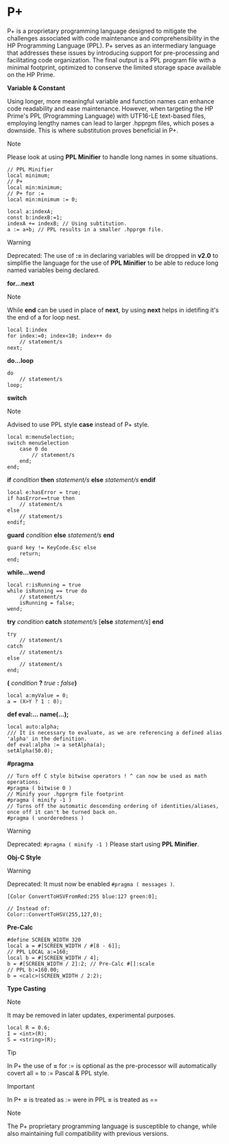 # P+
P+ is a proprietary programming language designed to mitigate the challenges associated with code maintenance and comprehensibility in the HP Programming Language (PPL). P+ serves as an intermediary language that addresses these issues by introducing support for pre-processing and facilitating code organization. The final output is a PPL program file with a minimal footprint, optimized to conserve the limited storage space available on the HP Prime.

**Variable & Constant**

Using longer, more meaningful variable and function names can enhance code readability and ease maintenance. However, when targeting the HP Prime's PPL (Programming Language) with UTF16-LE text-based files, employing lengthy names can lead to larger .hpprgm files, which poses a downside. This is where substitution proves beneficial in P+.

> [!NOTE]
Please look at using **PPL Minifier** to handle long names in some situations.
```
// PPL Minifier
local minimum;
// P+
local min:minimum;
// P+ for :=
local min:minimum := 0;
```

```
local a:indexA;
const b:indexB:=1;
indexA += indexB; // Using subtitution.
a := a+b; // PPL results in a smaller .hpprgm file.
```
> [!WARNING]
Deprecated: The use of **:=** in declaring variables will be dropped in **v2.0** to simplifie the language for the use of **PPL Minifier** to be able to reduce long named variables being declared.


**for...next**
> [!NOTE]
While **end** can be used in place of **next**, by using **next** helps in idetifing it's the end of a for loop nest.
```
local I:index
for index:=0; index<10; index++ do
    // statement/s
next;
```
**do...loop**
```
do
    // statement/s
loop;
```
**switch**
> [!NOTE]
Advised to use PPL style **case** instead of P+ style.
```
local m:menuSelection;
switch menuSelection
    case 0 do
        // statement/s
    end;
end;
```
**if** _condition_ **then** _statement/s_ **else** _statement/s_ **endif**

```
local e:hasError = true;
if hasError==true then
    // statement/s
else
    // statement/s
endif;
```
**guard** _condition_ **else** _statement/s_ **end**
```
guard key != KeyCode.Esc else
    return;
end;
```
**while...wend**
```
local r:isRunning = true
while isRunning == true do
    // statement/s
    isRunning = false;
wend;
```

**try** _condition_ **catch** _statement/s_ [**else** _statement/s_] **end**
```
try
    // statement/s
catch
    // statement/s
else
    // statement/s
end;
```

**(** _condition_ **?** _true_ **:** _false_**)**
```
local a:myValue = 0;
a = (X>Y ? 1 : 0);
```
**def eval:... name(...);**
```
local auto:alpha;
/// It is necessary to evaluate, as we are referencing a defined alias 'alpha' in the definition.
def eval:alpha := a setAlpha(a);
setAlpha(50.0);
```
**#pragma**
```
// Turn off C style bitwise operators ! ^ can now be used as math operations.
#pragma ( bitwise 0 )
// Minify your .hpprgrm file footprint
#pragma ( minify -1 )
// Turns off the automatic descending ordering of identities/aliases, once off it can't be turned back on.
#pragma ( unorderedness )
```
> [!WARNING]
Deprecated: `#pragma ( minify -1 )` Please start using **PPL Minifier**.


**Obj-C Style**

> [!WARNING]
Deprecated: It must now be enabled `#pragma ( messages )`.
```
[Color ConvertToHSVFromRed:255 blue:127 green:0];

// Instead of:
Color::ConvertToHSV(255,127,0);
```
**Pre-Calc**
```
#define SCREEN_WIDTH 320
local a = #[SCREEN_WIDTH / #[8 - 6]];
// PPL LOCAL a:=160;
local b = #[SCREEN_WIDTH / 4];
b = #[SCREEN_WIDTH / 2]:2; // Pre-Calc #[]:scale
// PPL b:=160.00;
b = <calc>(SCREEN_WIDTH / 2:2);
```
**Type Casting**

> [!NOTE]
It may be removed in later updates, experimental purposes.
```
local R = 0.6;
I = <int>(R);
S = <string>(R);
```

> [!TIP]
In P+ the use of **=** for := is optional as the pre-processor will automatically covert all = to := Pascal & PPL style.

> [!IMPORTANT]
In P+ **=** is treated as := were in PPL **=** is treated as ==

>[!NOTE]
The P+ proprietary programming language is susceptible to change, while also maintaining full compatibility with previous versions.
